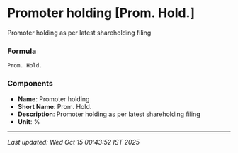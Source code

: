 # Promoter holding [Prom. Hold.]
Promoter holding as per latest shareholding filing

### Formula
```text
Prom. Hold.
```


### Components
- **Name**: Promoter holding
- **Short Name**: Prom. Hold.
- **Description**: Promoter holding as per latest shareholding filing
- **Unit**: %

---
*Last updated: Wed Oct 15 00:43:52 IST 2025*

